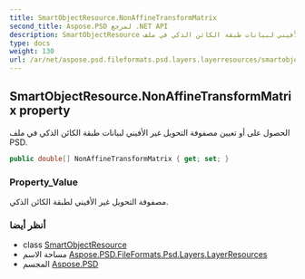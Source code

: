 ```yaml
---
title: SmartObjectResource.NonAffineTransformMatrix
second_title: Aspose.PSD لمرجع .NET API
description: SmartObjectResource ملكية. الحصول على أو تعيين مصفوفة التحويل غير الأفيني لبيانات طبقة الكائن الذكي في ملف PSD.
type: docs
weight: 130
url: /ar/net/aspose.psd.fileformats.psd.layers.layerresources/smartobjectresource/nonaffinetransformmatrix/
---
```

## SmartObjectResource.NonAffineTransformMatrix property

الحصول على أو تعيين مصفوفة التحويل غير الأفيني لبيانات طبقة الكائن الذكي في ملف PSD.

```csharp
public double[] NonAffineTransformMatrix { get; set; }
```

### Property_Value

مصفوفة التحويل غير الأفيني لطبقة الكائن الذكي.

### أنظر أيضا

* class [SmartObjectResource](../)
* مساحة الاسم [Aspose.PSD.FileFormats.Psd.Layers.LayerResources](../../smartobjectresource/)
* المجسم [Aspose.PSD](../../../)


